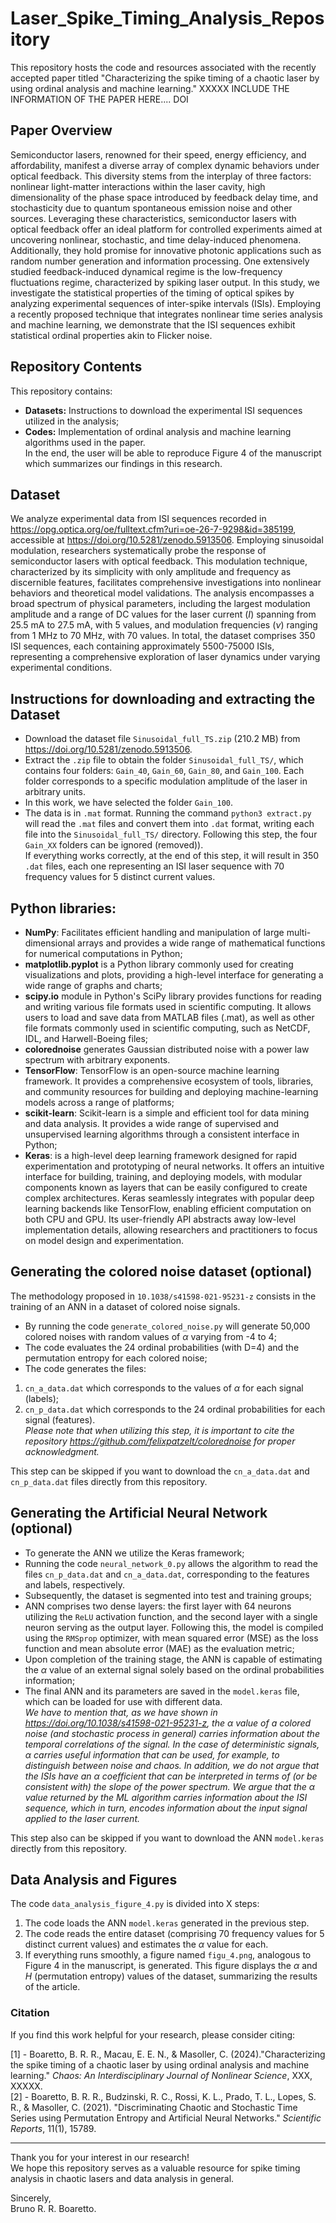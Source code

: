 # Laser_Spike_Timing_Analysis_Repository
 This repository hosts the code and resources associated with the recently accepted paper titled "Characterizing the spike timing of a chaotic laser by using ordinal analysis and machine learning."
 XXXXX INCLUDE THE INFORMATION OF THE PAPER HERE.... DOI

## Paper Overview

Semiconductor lasers, renowned for their speed, energy efficiency, and affordability, manifest a diverse array of complex dynamic behaviors under optical feedback. This diversity stems from the interplay of three factors: nonlinear light-matter interactions within the laser cavity, high dimensionality of the phase space introduced by feedback delay time, and stochasticity due to quantum spontaneous emission noise and other sources. Leveraging these characteristics, semiconductor lasers with optical feedback offer an ideal platform for controlled experiments aimed at uncovering nonlinear, stochastic, and time delay-induced phenomena. Additionally, they hold promise for innovative photonic applications such as random number generation and information processing. One extensively studied feedback-induced dynamical regime is the low-frequency fluctuations regime, characterized by spiking laser output. In this study, we investigate the statistical properties of the timing of optical spikes by analyzing experimental sequences of inter-spike intervals (ISIs). Employing a recently proposed technique that integrates nonlinear time series analysis and machine learning, we demonstrate that the ISI sequences exhibit statistical ordinal properties akin to Flicker noise.

## Repository Contents

This repository contains: 

- **Datasets:** Instructions to download the experimental ISI sequences utilized in the analysis;
- **Codes:** Implementation of ordinal analysis and machine learning algorithms used in the paper. </br>
In the end, the user will be able to reproduce Figure 4 of the manuscript which summarizes our findings in this research.

## Dataset

We analyze experimental data from ISI sequences recorded in https://opg.optica.org/oe/fulltext.cfm?uri=oe-26-7-9298&id=385199, accessible at https://doi.org/10.5281/zenodo.5913506. Employing sinusoidal modulation, researchers systematically probe the response of semiconductor lasers with optical feedback. This modulation technique, characterized by its simplicity with only amplitude and frequency as discernible features, facilitates comprehensive investigations into nonlinear behaviors and theoretical model validations. The analysis encompasses a broad spectrum of physical parameters, including the largest modulation amplitude and a range of DC values for the laser current ($I$) spanning from 25.5 mA to 27.5 mA, with 5 values, and modulation frequencies ($\nu$) ranging from 1 MHz to 70 MHz, with 70 values. In total, the dataset comprises 350 ISI sequences, each containing approximately 5500-75000 ISIs, representing a comprehensive exploration of laser dynamics under varying experimental conditions.</br>

## Instructions for downloading and extracting the Dataset
- Download the dataset file <code>Sinusoidal_full_TS.zip</code> (210.2 MB) from https://doi.org/10.5281/zenodo.5913506.
- Extract the <code>.zip</code> file to obtain the folder <code>Sinusoidal_full_TS/</code>, which contains four folders: <code>Gain_40</code>, <code>Gain_60</code>, <code>Gain_80</code>, and <code>Gain_100</code>. Each folder corresponds to a specific modulation amplitude of the laser in arbitrary units.
- In this work, we have selected the folder <code>Gain_100</code>.
- The data is in <code>.mat</code> format. Running the command <code>python3 extract.py</code> will read the <code>.mat</code> files and convert them into <code>.dat</code> format, writing each file into the <code>Sinusoidal_full_TS/</code> directory. Following this step, the four <code>Gain_XX</code> folders can be ignored (removed)). </br>
If everything works correctly, at the end of this step, it will result in 350 <code>.dat</code> files, each one representing an ISI laser sequence with 70 frequency values for 5 distinct current values.

## Python libraries:

- **NumPy**: Facilitates efficient handling and manipulation of large multi-dimensional arrays and provides a wide range of mathematical functions for numerical computations in Python;
- **matplotlib.pyplot** is a Python library commonly used for creating visualizations and plots, providing a high-level interface for generating a wide range of graphs and charts;
- **scipy.io** module in Python's SciPy library provides functions for reading and writing various file formats used in scientific computing. It allows users to load and save data from MATLAB files (.mat), as well as other file formats commonly used in scientific computing, such as NetCDF, IDL, and Harwell-Boeing files;
- **colorednoise** generates Gaussian distributed noise with a power law spectrum with arbitrary exponents.
- **TensorFlow**: TensorFlow is an open-source machine learning framework. It provides a comprehensive ecosystem of tools, libraries, and community resources for building and deploying machine-learning models across a range of platforms;
- **scikit-learn**: Scikit-learn is a simple and efficient tool for data mining and data analysis. It provides a wide range of supervised and  unsupervised learning algorithms through a consistent interface in Python;
- **Keras**: is a high-level deep learning framework designed for rapid experimentation and prototyping of neural networks. It offers an intuitive interface for building, training, and deploying models, with modular components known as layers that can be easily configured to create complex architectures. Keras seamlessly integrates with popular deep learning backends like TensorFlow, enabling efficient computation on both CPU and GPU. Its user-friendly API abstracts away low-level implementation details, allowing researchers and practitioners to focus on model design and experimentation.

## Generating the colored noise dataset (optional)
The methodology proposed in <code>10.1038/s41598-021-95231-z</code> consists in the training of an ANN in a dataset of colored noise signals.</br>
- By running the code <code>generate_colored_noise.py</code> will generate 50,000 colored noises with random values of $\alpha$ varying from -4 to 4;
- The code evaluates the 24 ordinal probabilities (with D=4) and the permutation entropy for each colored noise;
- The code generates the files:
1. <code>cn_a_data.dat</code> which corresponds to the values of $\alpha$ for each signal (labels);
2. <code>cn_p_data.dat</code> which corresponds to the 24 ordinal probabilities for each signal (features).</br>
*Please note that when utilizing this step, it is important to cite the repository https://github.com/felixpatzelt/colorednoise for proper acknowledgment.*

This step can be skipped if you want to download the <code>cn_a_data.dat</code> and <code>cn_p_data.dat</code> files directly from this repository.

## Generating the Artificial Neural Network (optional)
- To generate the ANN we utilize the Keras framework;
- Running the code <code>neural_network_0.py</code> allows the algorithm to read the files <code>cn_p_data.dat</code> and <code>cn_a_data.dat</code>, corresponding to the features and labels, respectively.
- Subsequently, the dataset is segmented into test and training groups; 
- ANN comprises two dense layers: the first layer with 64 neurons utilizing the <code>ReLU</code> activation function, and the second layer with a single neuron serving as the output layer. Following this, the model is compiled using the <code>RMSprop</code> optimizer, with mean squared error (MSE) as the loss function and mean absolute error (MAE) as the evaluation metric;
- Upon completion of the training stage, the ANN is capable of estimating the $\alpha$ value of an external signal solely based on the ordinal probabilities information;
- The final ANN and its parameters are saved in the <code>model.keras</code> file, which can be loaded for use with different data.</br>
*We have to mention that, as we have shown in https://doi.org/10.1038/s41598-021-95231-z, the $\alpha$ value of a colored noise (and stochastic process in general) carries information about the temporal correlations of the signal. In the case of deterministic signals, $\alpha$ carries useful information that can be used, for example, to distinguish between noise and chaos. In addition, we do not argue that the ISIs have an $\alpha$ coefficient that can be interpreted in terms of (or be consistent with) the slope of the power spectrum. We argue that the $\alpha$ value returned by the ML algorithm carries information about the ISI sequence, which in turn, encodes information about the input signal applied to the laser current.*

This step also can be skipped if you want to download the ANN <code>model.keras</code> directly from this repository.

## Data Analysis and Figures
The code <code>data_analysis_figure_4.py</code> is divided into X steps:
1. The code loads the ANN <code>model.keras</code> generated in the previous step.
2. The code reads the entire dataset (comprising 70 frequency values for 5 distinct current values) and estimates the $\alpha$ value for each.
3. If everything runs smoothly, a figure named <code>figu_4.png</code>, analogous to Figure 4 in the manuscript, is generated. This figure displays the $\alpha$ and $H$ (permutation entropy) values of the dataset, summarizing the results of the article.

### Citation

If you find this work helpful for your research, please consider citing:

[1] - Boaretto, B. R. R., Macau, E. E. N., & Masoller, C. (2024)."Characterizing the spike timing of a chaotic laser by using ordinal analysis and machine learning." *Chaos: An Interdisciplinary Journal of Nonlinear Science*, XXX, XXXXX. </br>
[2] - Boaretto, B. R. R., Budzinski, R. C., Rossi, K. L., Prado, T. L., Lopes, S. R., & Masoller, C. (2021). "Discriminating Chaotic and Stochastic Time Series using Permutation Entropy and Artificial Neural Networks." *Scientific Reports*, 11(1), 15789.

--------------------------------------------------------------------------------------

Thank you for your interest in our research! </br>
We hope this repository serves as a valuable resource for spike timing analysis in chaotic lasers and data analysis in general.</br>

Sincerely,</br>
Bruno R. R. Boaretto.
